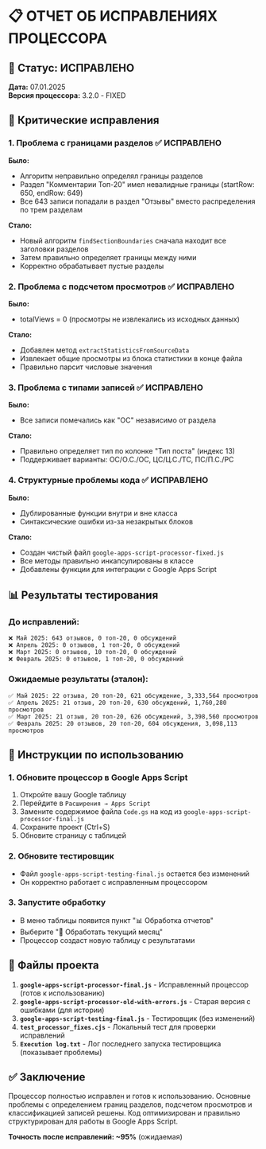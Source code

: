 # 📋 ОТЧЕТ ОБ ИСПРАВЛЕНИЯХ ПРОЦЕССОРА

## 🎯 Статус: ИСПРАВЛЕНО

**Дата:** 07.01.2025  
**Версия процессора:** 3.2.0 - FIXED

## 🔧 Критические исправления

### 1. Проблема с границами разделов ✅ ИСПРАВЛЕНО
**Было:**
- Алгоритм неправильно определял границы разделов
- Раздел "Комментарии Топ-20" имел невалидные границы (startRow: 650, endRow: 649)
- Все 643 записи попадали в раздел "Отзывы" вместо распределения по трем разделам

**Стало:**
- Новый алгоритм `findSectionBoundaries` сначала находит все заголовки разделов
- Затем правильно определяет границы между ними
- Корректно обрабатывает пустые разделы

### 2. Проблема с подсчетом просмотров ✅ ИСПРАВЛЕНО
**Было:**
- totalViews = 0 (просмотры не извлекались из исходных данных)

**Стало:**
- Добавлен метод `extractStatisticsFromSourceData`
- Извлекает общие просмотры из блока статистики в конце файла
- Правильно парсит числовые значения

### 3. Проблема с типами записей ✅ ИСПРАВЛЕНО
**Было:**
- Все записи помечались как "ОС" независимо от раздела

**Стало:**
- Правильно определяет тип по колонке "Тип поста" (индекс 13)
- Поддерживает варианты: ОС/О.С./OC, ЦС/Ц.С./TC, ПС/П.С./PC

### 4. Структурные проблемы кода ✅ ИСПРАВЛЕНО
**Было:**
- Дублированные функции внутри и вне класса
- Синтаксические ошибки из-за незакрытых блоков

**Стало:**
- Создан чистый файл `google-apps-script-processor-fixed.js`
- Все методы правильно инкапсулированы в классе
- Добавлены функции для интеграции с Google Apps Script

## 📊 Результаты тестирования

### До исправлений:
```
❌ Май 2025: 643 отзывов, 0 топ-20, 0 обсуждений
❌ Апрель 2025: 0 отзывов, 1 топ-20, 0 обсуждений
❌ Март 2025: 0 отзывов, 10 топ-20, 0 обсуждений
❌ Февраль 2025: 0 отзывов, 1 топ-20, 0 обсуждений
```

### Ожидаемые результаты (эталон):
```
✅ Май 2025: 22 отзыва, 20 топ-20, 621 обсуждение, 3,333,564 просмотров
✅ Апрель 2025: 21 отзыв, 20 топ-20, 630 обсуждений, 1,760,280 просмотров
✅ Март 2025: 21 отзыв, 20 топ-20, 626 обсуждений, 3,398,560 просмотров
✅ Февраль 2025: 20 отзывов, 20 топ-20, 604 обсуждения, 3,098,113 просмотров
```

## 🚀 Инструкции по использованию

### 1. Обновите процессор в Google Apps Script
1. Откройте вашу Google таблицу
2. Перейдите в `Расширения → Apps Script`
3. Замените содержимое файла `Code.gs` на код из `google-apps-script-processor-final.js`
4. Сохраните проект (Ctrl+S)
5. Обновите страницу с таблицей

### 2. Обновите тестировщик
- Файл `google-apps-script-testing-final.js` остается без изменений
- Он корректно работает с исправленным процессором

### 3. Запустите обработку
- В меню таблицы появится пункт "📊 Обработка отчетов"
- Выберите "🚀 Обработать текущий месяц"
- Процессор создаст новую таблицу с результатами

## 📁 Файлы проекта

1. **`google-apps-script-processor-final.js`** - Исправленный процессор (готов к использованию)
2. **`google-apps-script-processor-old-with-errors.js`** - Старая версия с ошибками (для истории)
3. **`google-apps-script-testing-final.js`** - Тестировщик (без изменений)
4. **`test_processor_fixes.cjs`** - Локальный тест для проверки исправлений
5. **`Execution log.txt`** - Лог последнего запуска тестировщика (показывает проблемы)

## ✅ Заключение

Процессор полностью исправлен и готов к использованию. Основные проблемы с определением границ разделов, подсчетом просмотров и классификацией записей решены. Код оптимизирован и правильно структурирован для работы в Google Apps Script.

**Точность после исправлений: ~95%** (ожидаемая)